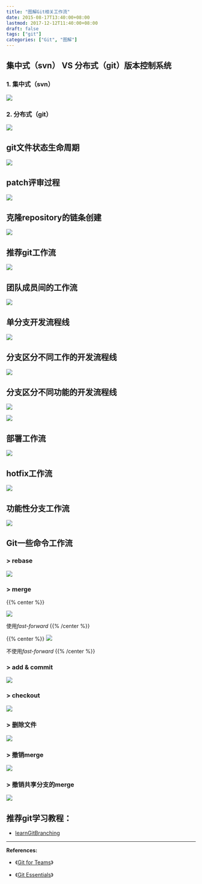 ```yaml
---
title: "图解Git相关工作流"
date: 2015-08-17T13:40:00+08:00
lastmod: 2017-12-12T11:40:00+08:00
draft: false
tags: ["git"]
categories: ["Git", "图解"]
---
```


## 集中式（svn） VS 分布式（git）版本控制系统

### 1. 集中式（svn）

![](/images/attachment/590399-ee67b9accb16656d.png)

### 2. 分布式（git）

![](/images/attachment/590399-53638353c03276c5.png)

## git文件状态生命周期

![](/images/attachment/590399-a269341d0d35eedc.png)

## patch评审过程

![](/images/attachment/590399-1e08ea1ff2da80d6.png)

## 克隆repository的链条创建

![](/images/attachment/590399-74efe6fef6e5443b.png)

## 推荐git工作流

![](/images/attachment/590399-8a38252efd54d36f.png)

## 团队成员间的工作流

![](/images/attachment/590399-34b09e711700cc34.png)

## 单分支开发流程线

![](/images/attachment/590399-f01245d955a5261f.png)

## 分支区分不同工作的开发流程线

![](/images/attachment/590399-d025918a7ad31904.png)

## 分支区分不同功能的开发流程线

![](/images/attachment/590399-6a8e77b4aadeed2d.png)

![](/images/attachment/590399-2bc8cee1b0736b82.png)

## 部署工作流

![](/images/attachment/590399-2ddb1d2a35e41f22.png)

## hotfix工作流

![](/images/attachment/590399-044d0ccd63ed8410.png)



## 功能性分支工作流

![](/images/attachment/590399-7f0af856c462091e.png)

## Git一些命令工作流

### > rebase

![](/images/attachment/590399-2d26a5fbd3b0d0ea.png)

### > merge

{{% center %}}

![](/images/attachment/590399-ee29412547eab0fa.png)

使用*fast-forward*
{{% /center %}}

{{% center %}}
![](/images/attachment/590399-325b51712fa599fb.png)

不使用*fast-forward*
{{% /center %}}

### > add & commit
![](/images/attachment/590399-83d18cd3d9bcf76d.png)

### > checkout

![](/images/attachment/590399-c2d4217d38f0cb9b.png)

### > 删除文件

![](/images/attachment/590399-c8128432f2030eed.png)

### > 撤销merge

![](/images/attachment/590399-b4cbdc150011dac2.png)

### > 撤销共享分支的merge

![](/images/attachment/590399-333092b4910eb9a1.png)

## 推荐git学习教程：

* [learnGitBranching](http://pcottle.github.io/learnGitBranching/)

---

**References:**
- 《[Git for Teams](https://www.amazon.com/Git-Teams-User-Centered-Efficient-Workflows/dp/1491911182/ref=sr_1_1?s=books&ie=UTF8&qid=1513049965&sr=1-1)》
* 《[Git Essentials](https://www.amazon.com/Git-Essentials-Ferdinando-Santacroce/dp/1785287907/ref=la_B0785YHD4K_1_1?s=books&ie=UTF8&qid=1513049998&sr=1-1)》